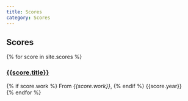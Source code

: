 ```yaml
---
title: Scores
category: Scores
---
```


## Scores

<div id="scores-list">
  {% for score in site.scores %}
  <div class="row" title="{{score.title}}">
    <div class="col-sm-12">
      <h3>
        <a href="/assets/scores/{{score.score}}">{{score.title}}</a>
      </h3>
      {% if score.work %}
      <span>From <em>{{score.work}}</em></span>, 
      {% endif %}
      <span>{{score.year}}</span>
    </div>
  </div>
  {% endfor %}
</div>

<script type="text/javascript" src="/assets/javascripts/filter.js"></script>
<script type="text/javascript">
  (function() {

    const revCron = [...OZET.SCORES].sort(function(a, b) {
      return (a.date > b.date) ? 1 : -1;
    }).reverse()

    OZET.filter(revCron, '#scores-list', (item, el) => {
      console.log('done', item, el)
      return $(el).attr('title') === item.title
    })


  })()
</script>
